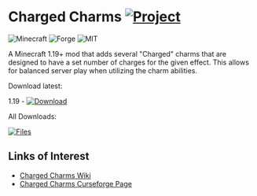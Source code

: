 # Charged Charms [![Project](http://cf.way2muchnoise.eu/full_000000_downloads.svg)](https://minecraft.curseforge.com/projects/000000)
![Minecraft](http://cf.way2muchnoise.eu/versions/000000.svg)
![Forge](https://img.shields.io/badge/Forge-14.23.5.2823+|31.2.0+-green.svg?longCache=true&style=flat)
![MIT](https://img.shields.io/badge/license-MIT-blue.svg?longCache=true&style=flat)

A Minecraft 1.19+ mod that adds several "Charged" charms that are designed to have a set number of charges for the given effect. This allows for balanced server play when utilizing the charm abilities.

Download latest:

1.19 - [![Download](https://curse.nikky.moe/api/img/000000?version=1.19&logo)](https://curse.nikky.moe/api/url/000000?version=1.19)

All Downloads:

[![Files](https://curse.nikky.moe/api/img/000000/files?logo)](https://minecraft.curseforge.com/projects/000000/files)

## Links of Interest

+ [Charged Charms Wiki](https://github.com/wendall911/ChargedCharms/wiki)
+ [Charged Charms Curseforge Page](https://minecraft.curseforge.com/projects/charged-charms)

